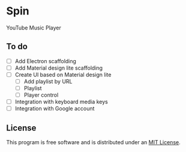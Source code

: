# Spin

YouTube Music Player

## To do

- [ ] Add Electron scaffolding
- [ ] Add Material design lite scaffolding
- [ ] Create UI based on Material design lite
  - [ ] Add playlist by URL
  - [ ] Playlist
  - [ ] Player control
- [ ] Integration with keyboard media keys
- [ ] Integration with Google account

## License

This program is free software and is distributed under an [MIT License](LICENSE.md).
